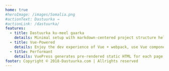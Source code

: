 ```yaml
---
home: true
#heroImage: /images/Somalia.png
#actionText: Dastuurka →
#actionLink: /dastuurka/
features:
  - title: Dastuurka ku-meel gaarka
    details: Minimal setup with markdown-centered project structure helps you focus on writing.
  - title: Vue-Powered
    details: Enjoy the dev experience of Vue + webpack, use Vue components in markdown, and develop custom themes with Vue.
  - title: Performant
    details: VuePress generates pre-rendered static HTML for each page, and runs as an SPA once a page is loaded.
footer: Copyright © 2018-Dastuurka.com | Allrights reserved
---
```

